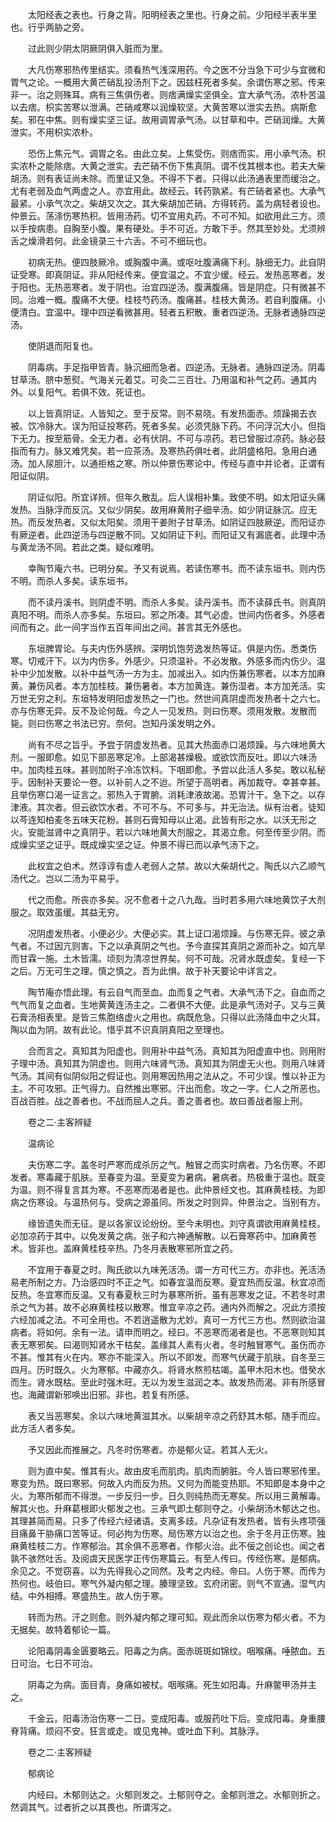 <!-- { "loadSidebar": true } -->
　　太阳经表之表也。行身之背。阳明经表之里也。行身之前。少阳经半表半里也。行乎两胁之旁。

　　过此则少阴太阴厥阴俱入脏而为里。

　　大凡伤寒邪热传里结实。须看热气浅深用药。今之医不分当急下可少与宜微和胃气之论。一概用大黄芒硝乱投汤剂下之。因兹枉死者多矣。余谓伤寒之邪。传来非一。治之则殊耳。病有三焦俱伤者。则痞满燥实坚俱全。宜大承气汤。浓朴苦温以去痞。枳实苦寒以泄满。芒硝咸寒以润燥软坚。大黄苦寒以泄实去热。病斯愈矣。邪在中焦。则有燥实坚三证。故用调胃承气汤。以甘草和中。芒硝润燥。大黄泄实。不用枳实浓朴。

　　恐伤上焦元气。调胃之名。由此立矣。上焦受伤。则痞而实。用小承气汤。枳实浓朴之能除痞。大黄之泄实。去芒硝不伤下焦真阴。谓不伐其根本也。若夫大柴胡汤。则有表证尚未除。而里证又急。不得不下者。只得以此汤通表里而缓治之。尤有老弱及血气两虚之人。亦宜用此。故经云。转药孰紧。有芒硝者紧也。大承气最紧。小承气次之。柴胡又次之。其大柴胡加芒硝。方得转药。盖为病轻者设也。仲景云。荡涤伤寒热积。皆用汤药。切不宜用丸药。不可不知。如欲用此三方。须以手按病患。自胸至小腹。果有硬处。手不可近。方敢下手。然其至妙处。尤须辨舌之燥滑若何。此金镜录三十六舌。不可不细玩也。

　　初病无热。便四肢厥冷。或胸腹中满。或呕吐腹满痛下利。脉细无力。此自阴证受寒。即真阴证。非从阳经传来。便宜温之。不宜少缓。经云。发热恶寒者。发于阳也。无热恶寒者。发于阴也。治宜四逆汤。腹满腹痛。皆是阴症。只有微甚不同。治难一概。腹痛不大便。桂枝芍药汤。腹痛甚。桂枝大黄汤。若自利腹痛。小便清白。宜温中。理中四逆看微甚用。轻者五积散。重者四逆汤。无脉者通脉四逆汤。

　　使阴退而阳复也。

　　阴毒病。手足指甲皆青。脉沉细而急者。四逆汤。无脉者。通脉四逆汤。阴毒甘草汤。脐中葱熨。气海关元着艾。可灸二三百壮。乃用温和补气之药。通其内外。以复阳气。若俱不效。死证也。

　　以上皆真阴证。人皆知之。至于反常。则不易晓。有发热面赤。烦躁揭去衣被。饮冷脉大。误为阳证投寒药。死者多矣。必须凭脉下药。不问浮沉大小。但指下无力。按至筋骨。全无力者。必有伏阴。不可与凉药。若已曾服过凉药。脉必鼓指而有力。脉又难凭矣。若一应茶汤。及寒热药俱吐者。此阴盛格阳。急用白通汤。加人尿胆汁。以通拒格之寒。所以仲景伤寒论中。传经与直中并论者。正谓有阳证似阴。

　　阴证似阳。所宜详辨。但年久散乱。后人误相补集。致使不明。如太阳证头痛发热。当脉浮而反沉。又似少阴矣。故用麻黄附子细辛汤。如少阴证脉沉。应无热。而反发热者。又似太阳矣。须用干姜附子甘草汤。如阴证四肢厥逆。而阳证亦有厥逆者。此四逆汤与四逆散不同。又如阴证下利。而阳证又有漏底者。此理中汤与黄龙汤不同。若此之类。疑似难明。

　　幸陶节庵六书。已明分矣。予又有说焉。若读伤寒书。而不读东垣书。则内伤不明。而杀人多矣。读东垣书。

　　而不读丹溪书。则阴虚不明。而杀人多矣。读丹溪书。而不读薛氏书。则真阴真阳不明。而杀人亦多矣。东垣曰。邪之所凑。其气必虚。世间内伤者多。外感者间而有之。此一间字当作五百年间出之间。甚言其无外感也。

　　东垣脾胃论。与夫内伤外感辨。深明饥饱劳逸发热等证。俱是内伤。悉类伤寒。切戒汗下。以为内伤多。外感少。只须温补。不必发散。外感多而内伤少。温补中少加发散。以补中益气汤一方为主。加减出入。如内伤兼伤寒者。以本方加麻黄。兼伤风者。本方加桂枝。兼伤暑者。本方加黄连。兼伤湿者。本方加羌活。实万世无穷之利。东垣特发明阳虚发热之一门也。然世间真阴虚而发热者十之六七。亦与伤寒无异。反不及论何哉。今之人一见发热。则曰伤寒。须用发散。发散而毙。则曰伤寒之书法已穷。奈何。岂知丹溪发明之外。

　　尚有不尽之旨乎。予尝于阴虚发热者。见其大热面赤口渴烦躁。与六味地黄大剂。一服即愈。如见下部恶寒足冷。上部渴甚燥极。或欲饮而反吐。即以六味汤中。加肉桂五味。甚则加附子冷冻饮料。下咽即愈。予尝以此活人多矣。敢以私秘乎。因制补天要论一卷。以补前人之不迨。所望于高明者。再加裁夺。幸甚幸甚。且举伤寒口渴一证言之。邪热入于胃腑。消耗津液故渴。恐胃汁干。急下之。以存津液。其次者。但云欲饮水者。不可不与。不可多与。并无治法。纵有治者。徒知以芩连知柏麦冬五味天花粉。甚则石膏知母以止渴。此皆有形之水。以沃无形之火。安能滋肾中之真阴乎。若以六味地黄大剂服之。其渴立愈。何至传至少阴。而成燥实坚之证乎。既成燥实坚之证。仲景不得已而以承气汤下之。

　　此权宜之伯术。然谆谆有虚人老弱人之禁。故以大柴胡代之。陶氏以六乙顺气汤代之。岂以二汤为平易乎。

　　代之而愈。所丧亦多矣。况不愈者十之八九哉。当时若多用六味地黄饮子大剂服之。取效虽缓。其益无穷。

　　况阴虚发热者。小便必少。大便必实。其上证口渴烦躁。与伤寒无异。彼之承气者。不过因亢则害。下之以承真阴之气也。予今直探其真阴之源而补之。如亢旱而甘霖一施。土木皆濡。顷刻为清凉世界矣。何不可哉。况肾水既虚矣。复经一下之后。万无可生之理。慎之慎之。吾为此惧。故于补天要论中详言之。

　　陶节庵亦悟此理。有云自气而至血。血而复之气者。大承气汤下之。自血而之气气而复之血者。生地黄黄连汤主之。二者俱不大便。此是承气汤对子。又与三黄石膏汤相表里。是皆三焦胞络虚火之用也。病既危急。只得以此汤降血中之火耳。陶以血为阴。故有此论。惜乎其不识真阴真阳之至理也。

　　合而言之。真知其为阳虚也。则用补中益气汤。真知其为阳虚直中也。则用附子理中汤。真知其为阴虚也。则用六味肾气汤。真知其为阴虚无火也。则用八味肾气汤。其间有似阴似阳之假证也。则用寒因热用之法从之。不可少误。惟以补正为主。不可攻邪。正气得力。自然推出寒邪。汗出而愈。攻之一字。仁人之所恶也。百战百胜。战之善者也。不战而屈人之兵。善之善者也。故曰善战者服上刑。

　　卷之二·主客辨疑

　　温病论

　　夫伤寒二字。盖冬时严寒而成杀厉之气。触冒之而实时病者。乃名伤寒。不即发者。寒毒藏于肌肤。至春变为温。至夏变为暑病。暑病者。热极重于温也。既变为温。则不得复言其为寒。不恶寒而渴者是也。此仲景经文也。其麻黄桂枝。为即病之伤寒设。与温热何与。受病之源虽同。所发之时则异。仲景治之。当别有方。

　　缘皆遗失而无征。是以各家议论纷纷。至今未明也。刘守真谓欲用麻黄桂枝。必加凉药于其中。以免发黄之病。张子和六神通解散。以石膏寒药中。加麻黄苍术。皆非也。盖麻黄桂枝辛热。乃冬月表散寒邪所宜之药。

　　不宜用于春夏之时。陶氏欲以九味羌活汤。谓一方可代三方。亦非也。羌活汤易老所制之方。乃治感四时不正之气。如春宜温而反寒。夏宜热而反温。秋宜凉而反热。冬宜寒而反温。又有春夏秋三时为暴寒所折。虽有恶寒发之证。不若冬时肃杀之气为甚。故不必麻黄桂枝以散寒。惟宜辛凉之药。通内外而解之。况此方须按六经加减之法。不可全用也。不若逍遥散为尤妙。真可一方代三方也。然则欲治温病者。将如何。余有一法。请申而明之。经曰。不恶寒而渴者是也。不恶寒则知其表无寒邪矣。曰渴则知肾水干枯矣。盖缘其人素有火者。冬时触冒寒气。虽伤而亦不甚。惟其有火在内。寒亦不能深入。所以不即发。而寒气伏藏于肌肤。自冬至三四月。历时既久。火为寒郁。中藏亦久。将肾水熬煎枯竭。盖甲木阳木也。借癸水而生。肾水既枯。至此时强木旺。无以为发生滋润之本。故发热而渴。非有所感冒也。海藏谓新邪唤出旧邪。非也。若复有所感。

　　表又当恶寒矣。余以六味地黄滋其水。以柴胡辛凉之药舒其木郁。随手而应。此方活人者多矣。

　　予又因此而推展之。凡冬时伤寒者。亦是郁火证。若其人无火。

　　则为直中矣。惟其有火。故由皮毛而肌肉。肌肉而腑脏。今人皆曰寒邪传里。寒变为热。既曰寒邪。何故入内而反为热。又何为而能变热耶。不知即是本身中之火。为寒所郁而不得泄。一步反归一步。日久则纯热而无寒矣。所以用三黄解毒。解其火也。升麻葛根即火郁发之也。三承气即土郁则夺之。小柴胡汤木郁达之也。其理甚简而易。只多了传经六经诸语。支离多歧。凡杂证有发热者。皆有头疼项强目痛鼻干胁痛口苦等证。何必拘为伤寒。局伤寒方以治之也。余于冬月正伤寒。独麻黄桂枝二方。作寒郁治。其余俱不恶寒者。作郁火治。此不佞之创论也。闻之者孰不骇然吐舌。及阅虞天民医学正传伤寒篇云。有至人传曰。传经伤寒。是郁病。余见之。不觉窃喜。以为先得我心之同然。及考之内经。帝曰。人伤于寒。而传为热何也。岐伯曰。寒气外凝内郁之理。腠理坚致。玄府闭密。则气不宣通。湿气内结。中外相搏。寒盛热生。故人伤于寒。

　　转而为热。汗之则愈。则外凝内郁之理可知。观此而余以伤寒为郁火者。不为无据矣。故特着郁论一篇。

　　论阳毒阴毒金匮要略云。阳毒之为病。面赤斑斑如锦纹。咽喉痛。唾脓血。五日可治。七日不可治。

　　阴毒之为病。面目青。身痛如被杖。咽喉痛。死生如阳毒。升麻鳖甲汤并主之。

　　千金云。阳毒汤治伤寒一二日。变成阳毒。或服药吐下后。变成阳毒。身重腰脊背痛。烦闷不安。狂言或走。或见鬼神。或吐血下利。其脉浮。

　　卷之二·主客辨疑

　　郁病论

　　内经曰。木郁则达之。火郁则发之。土郁则夺之。金郁则泄之。水郁则折之。然调其气。过者折之以其畏也。所谓泻之。

